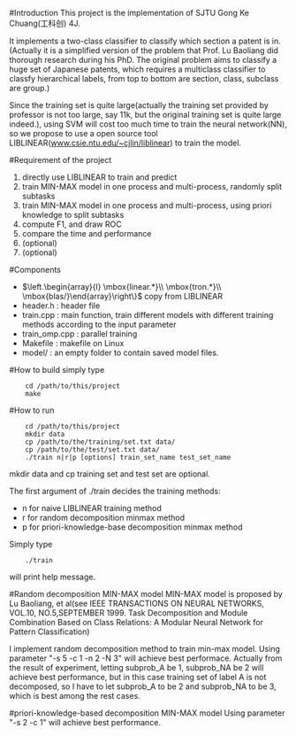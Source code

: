 #Introduction
This project is the implementation of SJTU Gong Ke Chuang(工科创) 4J.

It implements a two-class classifier to classify which section a patent is in. (Actually it is a simplified version of the problem that Prof. Lu Baoliang did thorough research during his PhD. The original problem aims to classify a huge set of Japanese patents, which requires a multiclass classifier to classfy hierarchical labels, from top to bottom are section, class, subclass are group.) 

Since the training set is quite large(actually the training set provided by professor is not too large, say 11k, but the original training set is quite large indeed.), using SVM will cost too much time to train the neural network(NN), so we propose to use a open source tool LIBLINEAR(www.csie.ntu.edu/~cjlin/liblinear) to train the model.

#Requirement of the project
1. directly use LIBLINEAR to train and predict
2. train MIN-MAX model in one process and multi-process, randomly split subtasks
3. train MIN-MAX model in one process and multi-process, using priori knowledge to split subtasks
4. compute F1, and draw ROC
5. compare the time and performance
6. (optional) 
7. (optional)

#Components
- $\left.\begin{array}{l}
\mbox{linear.\*}\\\\
\mbox{tron.\*}\\\\
\mbox{blas/}\end{array}\right\\}$ copy from LIBLINEAR
- header.h : header file
- train.cpp : main function, train different models with different training methods according to the input parameter
- train_omp.cpp : parallel training
- Makefile : makefile on Linux
- model/ : an empty folder to contain saved model files.

#How to build
simply type
```
    cd /path/to/this/project
    make
```

#How to run
```
    cd /path/to/this/project
    mkdir data
    cp /path/to/the/training/set.txt data/
    cp /path/to/the/test/set.txt data/
    ./train n|r|p [options] train_set_name test_set_name
```
mkdir data and cp training set and test set are optional.

The first argument of ./train decides the training methods:
- n for naive LIBLINEAR training method
- r for random decomposition minmax method
- p for priori-knowledge-base decomposition minmax method

Simply type
```
    ./train
```
will print help message.

#Random decomposition MIN-MAX model
MIN-MAX model is proposed by Lu Baoliang, et al(see IEEE TRANSACTIONS ON NEURAL NETWORKS, VOL.10, NO.5,SEPTEMBER 1999. Task Decomposition and Module Combination Based on Class Relations: A Modular Neural Network for Pattern Classification)

I implement random decomposition method to train min-max model. Using parameter "-s 5 -c 1 -n 2 -N 3" will achieve best performace. Actually from the result of experiment, letting subprob\_A be 1, subprob\_NA be 2 will achieve best performance, but in this case training set of label A is not decomposed, so I have to let subprob\_A to be 2 and subprob_NA to be 3, which is best among the rest cases.

#priori-knowledge-based decomposition MIN-MAX model
Using parameter "-s 2 -c 1" will achieve best performance.


